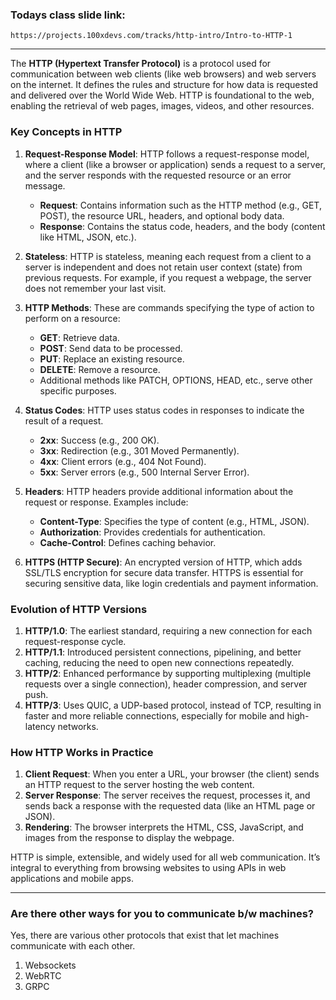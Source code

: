 ### Todays class slide link:

```link
https://projects.100xdevs.com/tracks/http-intro/Intro-to-HTTP-1
```

---

The **HTTP (Hypertext Transfer Protocol)** is a protocol used for communication between web clients (like web browsers) and web servers on the internet. It defines the rules and structure for how data is requested and delivered over the World Wide Web. HTTP is foundational to the web, enabling the retrieval of web pages, images, videos, and other resources.

### Key Concepts in HTTP

1. **Request-Response Model**: HTTP follows a request-response model, where a client (like a browser or application) sends a request to a server, and the server responds with the requested resource or an error message.
   - **Request**: Contains information such as the HTTP method (e.g., GET, POST), the resource URL, headers, and optional body data.
   - **Response**: Contains the status code, headers, and the body (content like HTML, JSON, etc.).

2. **Stateless**: HTTP is stateless, meaning each request from a client to a server is independent and does not retain user context (state) from previous requests. For example, if you request a webpage, the server does not remember your last visit.

3. **HTTP Methods**: These are commands specifying the type of action to perform on a resource:
   - **GET**: Retrieve data.
   - **POST**: Send data to be processed.
   - **PUT**: Replace an existing resource.
   - **DELETE**: Remove a resource.
   - Additional methods like PATCH, OPTIONS, HEAD, etc., serve other specific purposes.

4. **Status Codes**: HTTP uses status codes in responses to indicate the result of a request.
   - **2xx**: Success (e.g., 200 OK).
   - **3xx**: Redirection (e.g., 301 Moved Permanently).
   - **4xx**: Client errors (e.g., 404 Not Found).
   - **5xx**: Server errors (e.g., 500 Internal Server Error).

5. **Headers**: HTTP headers provide additional information about the request or response. Examples include:
   - **Content-Type**: Specifies the type of content (e.g., HTML, JSON).
   - **Authorization**: Provides credentials for authentication.
   - **Cache-Control**: Defines caching behavior.

6. **HTTPS (HTTP Secure)**: An encrypted version of HTTP, which adds SSL/TLS encryption for secure data transfer. HTTPS is essential for securing sensitive data, like login credentials and payment information.

### Evolution of HTTP Versions

1. **HTTP/1.0**: The earliest standard, requiring a new connection for each request-response cycle.
2. **HTTP/1.1**: Introduced persistent connections, pipelining, and better caching, reducing the need to open new connections repeatedly.
3. **HTTP/2**: Enhanced performance by supporting multiplexing (multiple requests over a single connection), header compression, and server push.
4. **HTTP/3**: Uses QUIC, a UDP-based protocol, instead of TCP, resulting in faster and more reliable connections, especially for mobile and high-latency networks.

### How HTTP Works in Practice

1. **Client Request**: When you enter a URL, your browser (the client) sends an HTTP request to the server hosting the web content.
2. **Server Response**: The server receives the request, processes it, and sends back a response with the requested data (like an HTML page or JSON).
3. **Rendering**: The browser interprets the HTML, CSS, JavaScript, and images from the response to display the webpage.

HTTP is simple, extensible, and widely used for all web communication. It’s integral to everything from browsing websites to using APIs in web applications and mobile apps.

---

### Are there other ways for you to communicate b/w machines?

Yes, there are various other protocols that exist that let machines communicate with each other.

1. Websockets
2. WebRTC
3. GRPC